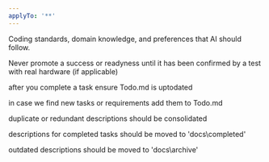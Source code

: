 ```yaml
---
applyTo: '**'
---
```

Coding standards, domain knowledge, and preferences that AI should follow.

Never promote a success or readyness until it has been confirmed by a test with real hardware (if applicable)

after you complete a task ensure Todo.md is uptodated

in case we find new tasks or requirements add them to Todo.md

duplicate or redundant descriptions should be consolidated

descriptions for completed tasks should be moved to 'docs\completed'

outdated descriptions should be moved to 'docs\archive'